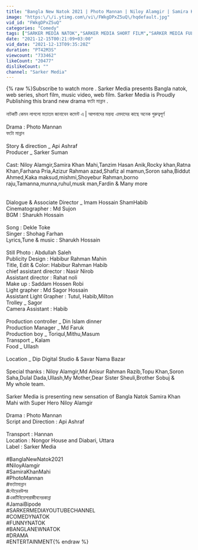 ```yaml
---
title: "Bangla New Natok 2021 | Photo Mannan | Niloy Alamgir | Samira Khan Mahi | Anik | Api | Sarker Media"
image: "https:\/\/i.ytimg.com\/vi\/FWkgDPxZ5uQ\/hqdefault.jpg"
vid_id: "FWkgDPxZ5uQ"
categories: "Comedy"
tags: ["SARKER MEDIA NATOK","SARKER MEDIA SHORT FILM","SARKER MEDIA FULL DRAMA"]
date: "2021-12-15T00:21:09+03:00"
vid_date: "2021-12-13T09:35:20Z"
duration: "PT42M3S"
viewcount: "733462"
likeCount: "20477"
dislikeCount: ""
channel: "Sarker Media"
---
```

{% raw %}Subscribe to watch more . Sarker Media presents Bangla natok,  web series, short film, music video, web film. Sarker Media is Proudly Publishing this brand new drama ফটো মান্নান .<br /><br />নাটকটি কেমন লাগলো মতাতম জানাবেন কমেন্ট এ | আপনাদের মন্তব্য এমদাদের কাছে অনেক গুরুত্বপূর্ণ   <br /><br />Drama : Photo Mannan <br />              ফটো মান্নান <br /><br />Story &amp; direction _ Api Ashraf <br />Producer _ Sarker Suman<br /><br />Cast: Niloy Alamgir,Samira Khan Mahi,Tanzim Hasan Anik,Rocky khan,Ratna Khan,Farhana Pria,Azizur Rahman azad,Shafiz al mamun,Soron saha,Biddut Ahmed,Kaka maksud,mishmi,Shoyebur Rahman,borno raju,Tamanna,munna,ruhul,musk man,Fardin &amp; Many more<br /><br /><br />Dialogue &amp; Associate Director _ Imam Hossain ShamHabib<br />Cinematographer : Md Sujon<br />BGM : Sharukh Hossain <br /><br />Song : Dekle Toke<br />Singer : Shohag Farhan<br />Lyrics,Tune &amp; music : Sharukh Hossain<br /><br />Still Photo : Abdullah Saleh <br />Publicity Design : Habibur Rahman Mahin<br />Title, Edit &amp; Color: Habibur Rahman Habib<br />chief assistant director : Nasir Nirob <br />Assistant director : Rahat noli<br />Make up : Saddam Hossen Robi <br />Light grapher : Md Sagor Hossain <br />Assistant Light Grapher : Tutul, Habib,Milton<br />Trolley _ Sagor <br />Camera Assistant : Habib<br /><br />Production controller _ Din Islam dinner <br />Production Manager _ Md Faruk<br />Production boy _ Toriqul,Mithu,Masum <br />Transport  _ Kalam<br />Food _ Ullash <br /><br />Location _ Dip Digital Studio &amp; Savar Nama Bazar <br /><br />Special thanks : Niloy Alamgir,Md Anisur Rahman Razib,Topu Khan,Soron Saha,Dulal Dada,Ullash,My Mother,Dear Sister Sheuli,Brother Sobuj &amp; <br />My whole team.<br /><br />Sarker Media is presenting new sensation of Bangla Natok Samira Khan Mahi with Super Hero Niloy Alamgir<br /><br />Drama : Photo Mannan<br />Script and Direction : Api Ashraf<br /><br />Transport : Hannan<br />Location : Nongor House and Diabari, Uttara<br />Label :  Sarker Media<br /><br />#BanglaNewNatok2021<br />#NiloyAlamgir<br />#SamiraKhanMahi<br />#PhotoMannan<br />#ফটোমান্নান<br />#দৌড়েরউপর<br />#একটিবিয়েসারাজীবনেরকান্না<br />#JamaiBipode<br />#SARKERMEDIAYOUTUBECHANNEL<br />#COMEDYNATOK<br />#FUNNYNATOK<br />#BANGLANEWNATOK<br />#DRAMA<br />#ENTERTAINMENT{% endraw %}
